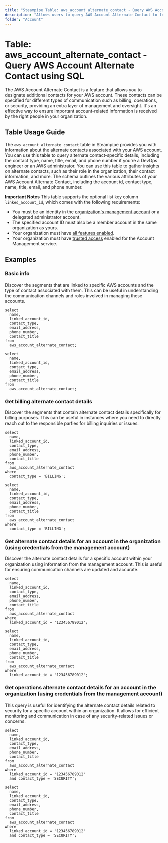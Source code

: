 ```yaml
---
title: "Steampipe Table: aws_account_alternate_contact - Query AWS Account Alternate Contact using SQL"
description: "Allows users to query AWS Account Alternate Contact to fetch details about the alternate contacts associated with an AWS account."
folder: "Account"
---
```


# Table: aws_account_alternate_contact - Query AWS Account Alternate Contact using SQL

The AWS Account Alternate Contact is a feature that allows you to designate additional contacts for your AWS account. These contacts can be specified for different types of communication such as billing, operations, or security, providing an extra layer of management and oversight. It's an effective way to ensure important account-related information is received by the right people in your organization.

## Table Usage Guide

The `aws_account_alternate_contact` table in Steampipe provides you with information about the alternate contacts associated with your AWS account. You can use this table to query alternate contact-specific details, including the contact type, name, title, email, and phone number if you're a DevOps engineer or an AWS administrator. You can use this table to gather insights on alternate contacts, such as their role in the organization, their contact information, and more. The schema outlines the various attributes of your AWS Account Alternate Contact, including the account id, contact type, name, title, email, and phone number.

**Important Notes**
This table supports the optional list key column `linked_account_id`, which comes with the following requirements:
- You must be an identity in the [organization's management account](https://docs.aws.amazon.com/organizations/latest/userguide/orgs_getting-started_concepts.html#account) or a delegated administrator account.
- The specified account ID must also be a member account in the same organization as yours.
- Your organization must have [all features enabled](https://docs.aws.amazon.com/organizations/latest/userguide/orgs_manage_org_support-all-features.html).
- Your organization must have [trusted access](https://docs.aws.amazon.com/accounts/latest/reference/using-orgs-trusted-access.html) enabled for the Account Management service.

## Examples

### Basic info
Discover the segments that are linked to specific AWS accounts and the type of contact associated with them. This can be useful in understanding the communication channels and roles involved in managing these accounts.

```sql+postgres
select
  name,
  linked_account_id,
  contact_type,
  email_address,
  phone_number,
  contact_title
from
  aws_account_alternate_contact;
```

```sql+sqlite
select
  name,
  linked_account_id,
  contact_type,
  email_address,
  phone_number,
  contact_title
from
  aws_account_alternate_contact;
```

### Get billing alternate contact details
Discover the segments that contain alternate contact details specifically for billing purposes. This can be useful in instances where you need to directly reach out to the responsible parties for billing inquiries or issues.

```sql+postgres
select
  name,
  linked_account_id,
  contact_type,
  email_address,
  phone_number,
  contact_title
from
  aws_account_alternate_contact
where
  contact_type = 'BILLING';
```

```sql+sqlite
select
  name,
  linked_account_id,
  contact_type,
  email_address,
  phone_number,
  contact_title
from
  aws_account_alternate_contact
where
  contact_type = 'BILLING';
```

### Get alternate contact details for an account in the organization (using credentials from the management account)
Discover the alternate contact details for a specific account within your organization using information from the management account. This is useful for ensuring communication channels are updated and accurate.

```sql+postgres
select
  name,
  linked_account_id,
  contact_type,
  email_address,
  phone_number,
  contact_title
from
  aws_account_alternate_contact
where
  linked_account_id = '123456789012';
```

```sql+sqlite
select
  name,
  linked_account_id,
  contact_type,
  email_address,
  phone_number,
  contact_title
from
  aws_account_alternate_contact
where
  linked_account_id = '123456789012';
```

### Get operations alternate contact details for an account in the organization (using credentials from the management account)
This query is useful for identifying the alternate contact details related to security for a specific account within an organization. It allows for efficient monitoring and communication in case of any security-related issues or concerns.

```sql+postgres
select
  name,
  linked_account_id,
  contact_type,
  email_address,
  phone_number,
  contact_title
from
  aws_account_alternate_contact
where
  linked_account_id = '123456789012'
  and contact_type = 'SECURITY';
```

```sql+sqlite
select
  name,
  linked_account_id,
  contact_type,
  email_address,
  phone_number,
  contact_title
from
  aws_account_alternate_contact
where
  linked_account_id = '123456789012'
  and contact_type = 'SECURITY';
```
